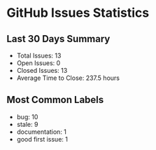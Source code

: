 # GitHub Issues Statistics

## Last 30 Days Summary
- Total Issues: 13
- Open Issues: 0
- Closed Issues: 13
- Average Time to Close: 237.5 hours

## Most Common Labels
- bug: 10
- stale: 9
- documentation: 1
- good first issue: 1
